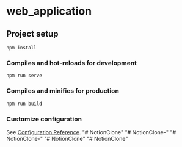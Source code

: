 # web_application

## Project setup
```
npm install
```

### Compiles and hot-reloads for development
```
npm run serve
```

### Compiles and minifies for production
```
npm run build
```

### Customize configuration
See [Configuration Reference](https://cli.vuejs.org/config/).
"# NotionClone" 
"# NotionClone-" 
"# NotionClone-" 
"# NotionClone" 
"# NotionClone" 
